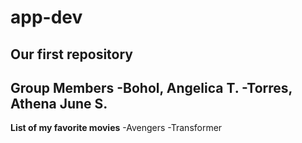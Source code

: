 # app-dev
Our first repository
---------------------------
**Group Members**
-Bohol, Angelica T.
-Torres, Athena June S.
---------------------------
**List of my favorite movies**
-Avengers
-Transformer
